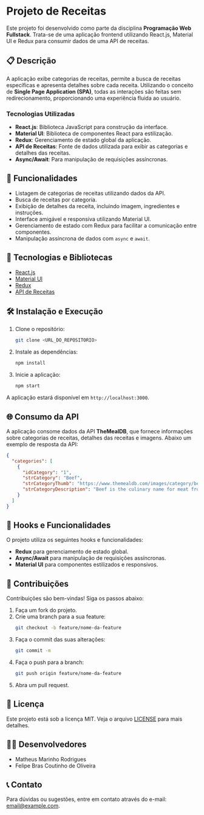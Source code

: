 
# Projeto de Receitas

Este projeto foi desenvolvido como parte da disciplina **Programação Web Fullstack**. Trata-se de uma aplicação frontend utilizando React.js, Material UI e Redux para consumir dados de uma API de receitas.

## 📋 Descrição

A aplicação exibe categorias de receitas, permite a busca de receitas específicas e apresenta detalhes sobre cada receita. Utilizando o conceito de **Single Page Application (SPA)**, todas as interações são feitas sem redirecionamento, proporcionando uma experiência fluida ao usuário.

### Tecnologias Utilizadas
- **React.js**: Biblioteca JavaScript para construção da interface.
- **Material UI**: Biblioteca de componentes React para estilização.
- **Redux**: Gerenciamento de estado global da aplicação.
- **API de Receitas**: Fonte de dados utilizada para exibir as categorias e detalhes das receitas.
- **Async/Await**: Para manipulação de requisições assíncronas.

## 🔧 Funcionalidades

- Listagem de categorias de receitas utilizando dados da API.
- Busca de receitas por categoria.
- Exibição de detalhes da receita, incluindo imagem, ingredientes e instruções.
- Interface amigável e responsiva utilizando Material UI.
- Gerenciamento de estado com Redux para facilitar a comunicação entre componentes.
- Manipulação assíncrona de dados com `async` e `await`.

## 🚀 Tecnologias e Bibliotecas

- [React.js](https://react.dev/)
- [Material UI](https://mui.com/)
- [Redux](https://redux.js.org/)
- [API de Receitas](https://www.themealdb.com/api.php)


## 🛠️ Instalação e Execução

1. Clone o repositório:
   ```bash
   git clone <URL_DO_REPOSITORIO>
   ```

2. Instale as dependências:
   ```bash
   npm install
   ```

3. Inicie a aplicação:
   ```bash
   npm start
   ```

A aplicação estará disponível em `http://localhost:3000`.

## 🌐 Consumo da API

A aplicação consome dados da API **TheMealDB**, que fornece informações sobre categorias de receitas, detalhes das receitas e imagens. Abaixo um exemplo de resposta da API:

```json
{
  "categories": [
    {
      "idCategory": "1",
      "strCategory": "Beef",
      "strCategoryThumb": "https://www.themealdb.com/images/category/beef.png",
      "strCategoryDescription": "Beef is the culinary name for meat from cattle..."
    }
  ]
}
```

## 📂 Hooks e Funcionalidades

O projeto utiliza os seguintes hooks e funcionalidades:
- **Redux** para gerenciamento de estado global.
- **Async/Await** para manipulação de requisições assíncronas.
- **Material UI** para componentes estilizados e responsivos.

## 🤝 Contribuições

Contribuições são bem-vindas! Siga os passos abaixo:
1. Faça um fork do projeto.
2. Crie uma branch para a sua feature:
   ```bash
   git checkout -b feature/nome-da-feature
   ```
3. Faça o commit das suas alterações:
   ```bash
   git commit -m 
   ```
4. Faça o push para a branch:
   ```bash
   git push origin feature/nome-da-feature
   ```
5. Abra um pull request.

## 📝 Licença

Este projeto está sob a licença MIT. Veja o arquivo [LICENSE](LICENSE) para mais detalhes.

## 👨‍💻 Desenvolvedores

- Matheus Marinho Rodrigues
- Felipe Bras Coutinho de Oliveira

## 📞 Contato

Para dúvidas ou sugestões, entre em contato através do e-mail: [email@example.com](mailto:email@example.com).
